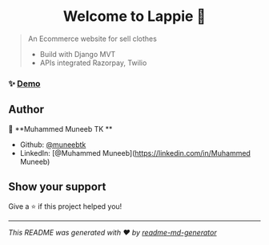 <h1 align="center">Welcome to Lappie 👋</h1>
<p>
</p>

> An Ecommerce website for sell clothes
>- Build with Django MVT
>- APIs integrated Razorpay, Twilio

### ✨ [Demo](www.devhut.ml)

## Author

👤 **Muhammed Muneeb TK **

* Github: [@muneebtk](https://github.com/muneebtk)
* LinkedIn: [@Muhammed Muneeb](https://linkedin.com/in/Muhammed Muneeb)

## Show your support

Give a ⭐️ if this project helped you!

***
_This README was generated with ❤️ by [readme-md-generator](https://github.com/kefranabg/readme-md-generator)_
